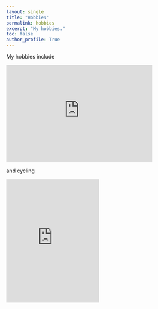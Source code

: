 ```yaml
---
layout: single
title: "Hobbies"
permalink: hobbies
excerpt: "My hobbies."
toc: false
author_profile: True
---
```

My hobbies include 
<!-- SnapWidget -->
<iframe src="https://snapwidget.com/embed/51" class="snapwidget-widget" allowTransparency="true" frameborder="0" scrolling="no" style="border:none; overflow:hidden; width:390px; height:260px"></iframe>

and cycling
<iframe id="the_iframe" src="https://www.goodreads.com/widgets/user_update_widget?height=400&num_updates=3&user=6578862&width=250" width="248" height="330" frameborder="0"></iframe>

